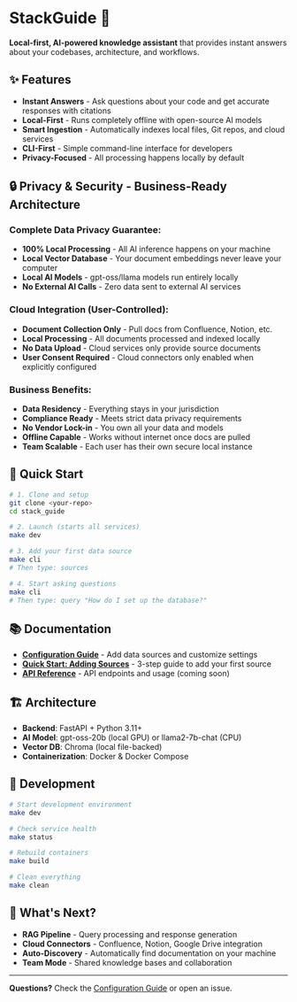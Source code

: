 # StackGuide 🚀

**Local-first, AI-powered knowledge assistant** that provides instant answers about your codebases, architecture, and workflows.

## ✨ Features

- **Instant Answers** - Ask questions about your code and get accurate responses with citations
- **Local-First** - Runs completely offline with open-source AI models
- **Smart Ingestion** - Automatically indexes local files, Git repos, and cloud services
- **CLI-First** - Simple command-line interface for developers
- **Privacy-Focused** - All processing happens locally by default

## 🔒 Privacy & Security - Business-Ready Architecture

### Complete Data Privacy Guarantee:
- **100% Local Processing** - All AI inference happens on your machine
- **Local Vector Database** - Your document embeddings never leave your computer
- **Local AI Models** - gpt-oss/llama models run entirely locally
- **No External AI Calls** - Zero data sent to external AI services

### Cloud Integration (User-Controlled):
- **Document Collection Only** - Pull docs from Confluence, Notion, etc.
- **Local Processing** - All documents processed and indexed locally
- **No Data Upload** - Cloud services only provide source documents
- **User Consent Required** - Cloud connectors only enabled when explicitly configured

### Business Benefits:
- **Data Residency** - Everything stays in your jurisdiction
- **Compliance Ready** - Meets strict data privacy requirements
- **No Vendor Lock-in** - You own all your data and models
- **Offline Capable** - Works without internet once docs are pulled
- **Team Scalable** - Each user has their own secure local instance

## 🚀 Quick Start

```bash
# 1. Clone and setup
git clone <your-repo>
cd stack_guide

# 2. Launch (starts all services)
make dev

# 3. Add your first data source
make cli
# Then type: sources

# 4. Start asking questions
make cli
# Then type: query "How do I set up the database?"
```

## 📚 Documentation

- **[Configuration Guide](docs/CONFIGURATION.md)** - Add data sources and customize settings
- **[Quick Start: Adding Sources](docs/QUICK_START_SOURCES.md)** - 3-step guide to add your first source
- **[API Reference](docs/API.md)** - API endpoints and usage (coming soon)

## 🏗️ Architecture

- **Backend**: FastAPI + Python 3.11+
- **AI Model**: gpt-oss-20b (local GPU) or llama2-7b-chat (CPU)
- **Vector DB**: Chroma (local file-backed)
- **Containerization**: Docker & Docker Compose

## 🔧 Development

```bash
# Start development environment
make dev

# Check service health
make status

# Rebuild containers
make build

# Clean everything
make clean
```

## 📖 What's Next?

- **RAG Pipeline** - Query processing and response generation
- **Cloud Connectors** - Confluence, Notion, Google Drive integration
- **Auto-Discovery** - Automatically find documentation on your machine
- **Team Mode** - Shared knowledge bases and collaboration

---

**Questions?** Check the [Configuration Guide](docs/CONFIGURATION.md) or open an issue.